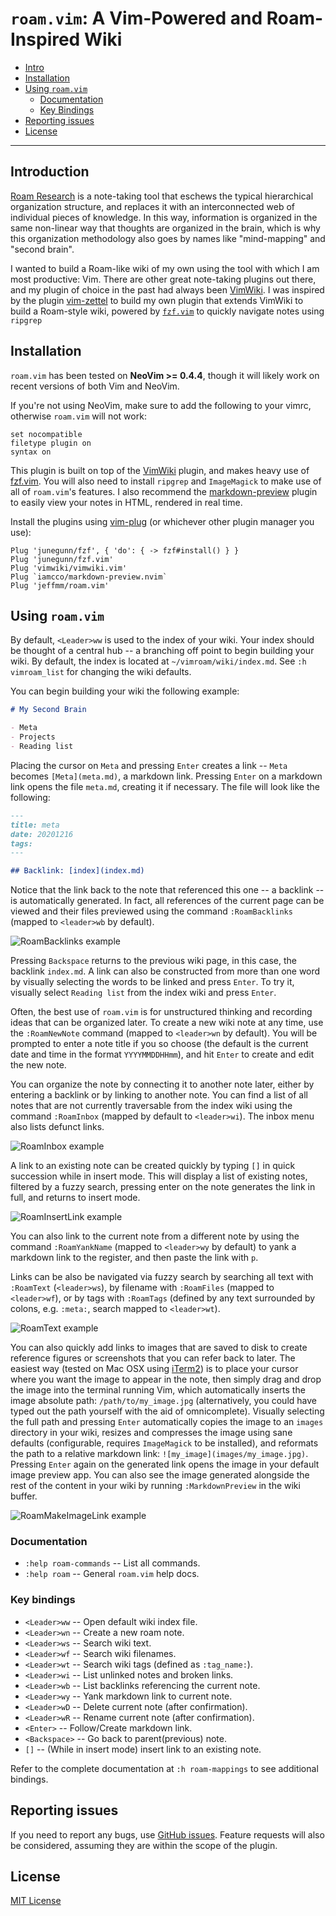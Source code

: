 # `roam.vim`: A Vim-Powered and Roam-Inspired Wiki

- [Intro](#introduction)
- [Installation](#installation)
- [Using `roam.vim`](#using-roam-vim)
  - [Documentation](#documentation)
  - [Key Bindings](#key-bindings)
- [Reporting issues](#reporting-issues)
- [License](#license)

---

## Introduction

[Roam Research](https://roamresearch.com/) is a note-taking tool that eschews the typical hierarchical organization structure, and replaces it with an interconnected web of individual pieces of knowledge. In this way, information is organized in the same non-linear way that thoughts are organized in the brain, which is why this organization methodology also goes by names like "mind-mapping" and "second brain".

I wanted to build a Roam-like wiki of my own using the tool with which I am most productive: Vim. There are other great note-taking plugins out there, and my plugin of choice in the past had always been [VimWiki](https://github.com/vimwiki/vimwiki). I was inspired by the plugin [vim-zettel](https://github.com/michal-h21/vim-zettel) to build my own plugin that extends VimWiki to build a Roam-style wiki, powered by [`fzf.vim`](https://github.com/junegunn/fzf.vim) to quickly navigate notes using `ripgrep`

## Installation

`roam.vim` has been tested on **NeoVim >= 0.4.4**, though it will likely work on recent versions of both Vim and NeoVim.

If you're not using NeoVim, make sure to add the following to your vimrc, otherwise `roam.vim` will not work:

```vim
set nocompatible
filetype plugin on
syntax on
```

This plugin is built on top of the [VimWiki](https://github.com/vimwiki/vimwiki) plugin, and makes heavy use of [fzf.vim](https://github.com/junegunn/fzf.vim). You will also need to install `ripgrep` and `ImageMagick` to make use of all of `roam.vim`'s features. I also recommend the [markdown-preview](https://github.com/iamcco/markdown-preview.nvim) plugin to easily view your notes in HTML, rendered in real time.

Install the plugins using [vim-plug](https://github.com/junegunn/vim-plug) (or whichever other plugin manager you use):

```vim
Plug 'junegunn/fzf', { 'do': { -> fzf#install() } }
Plug 'junegunn/fzf.vim'
Plug 'vimwiki/vimwiki.vim'
Plug `iamcco/markdown-preview.nvim`
Plug 'jeffmm/roam.vim'
```

## Using `roam.vim`

By default, `<Leader>ww` is used to the index of your wiki. Your index should be thought of a central hub -- a branching off point to begin building your wiki. By default, the index is located at `~/vimroam/wiki/index.md`. See `:h vimroam_list` for changing the wiki defaults.

You can begin building your wiki the following example:

```markdown
# My Second Brain

- Meta
- Projects
- Reading list
```

Placing the cursor on `Meta` and pressing `Enter` creates a link -- `Meta` becomes `[Meta](meta.md)`, a markdown link. Pressing `Enter` on a markdown link opens the file `meta.md`, creating it if necessary. The file will look like the following:

```markdown
---
title: meta
date: 20201216
tags:
---

## Backlink: [index](index.md)
```

Notice that the link back to the note that referenced this one -- a backlink -- is automatically generated. In fact, all references of the current page can be viewed and their files previewed using the command `:RoamBacklinks` (mapped to `<leader>wb` by default).

![RoamBacklinks example](images/RoamBacklinks.jpg)

Pressing `Backspace` returns to the previous wiki page, in this case, the backlink `index.md`. A link can also be constructed from more than one word by visually selecting the words to be linked and press `Enter`. To try it, visually select `Reading list` from the index wiki and press `Enter`.

Often, the best use of `roam.vim` is for unstructured thinking and recording ideas that can be organized later. To create a new wiki note at any time, use the `:RoamNewNote` command (mapped to `<leader>wn` by default). You will be prompted to enter a note title if you so choose (the default is the current date and time in the format `YYYYMMDDHHmm`), and hit `Enter` to create and edit the new note.

You can organize the note by connecting it to another note later, either by entering a backlink or by linking to another note. You can find a list of all notes that are not currently traversable from the index wiki using the command `:RoamInbox` (mapped by default to `<leader>wi`). The inbox menu also lists defunct links.

![RoamInbox example](images/RoamInbox.jpg)

A link to an existing note can be created quickly by typing `[]` in quick succession while in insert mode. This will display a list of existing notes, filtered by a fuzzy search, pressing enter on the note generates the link in full, and returns to insert mode.

![RoamInsertLink example](images/RoamInsertLink.jpg)

You can also link to the current note from a different note by using the command `:RoamYankName` (mapped to `<leader>wy` by default) to yank a markdown link to the register, and then paste the link with `p`.

Links can be also be navigated via fuzzy search by searching all text with `:RoamText` (`<leader>ws`), by filename with `:RoamFiles` (mapped to `<leader>wf`), or by tags with `:RoamTags` (defined by any text surrounded by colons, e.g. `:meta:`, search mapped to `<leader>wt`).

![RoamText example](images/RoamText.jpg)

You can also quickly add links to images that are saved to disk to create reference figures or screenshots that you can refer back to later. The easiest way (tested on Mac OSX using [iTerm2](https://iterm2.com/)) is to place your cursor where you want the image to appear in the note, then simply drag and drop the image into the terminal running Vim, which automatically inserts the image absolute path: `/path/to/my_image.jpg` (alternatively, you could have typed out the path yourself with the aid of omnicomplete). Visually selecting the full path and pressing `Enter` automatically copies the image to an `images` directory in your wiki, resizes and compresses the image using sane defaults (configurable, requires `ImageMagick` to be installed), and reformats the path to a relative markdown link: `![my_image](images/my_image.jpg)`. Pressing `Enter` again on the generated link opens the image in your default image preview app. You can also see the image generated alongside the rest of the content in your wiki by running `:MarkdownPreview` in the wiki buffer.

![RoamMakeImageLink example](images/RoamMakeImageLink.jpg)

### Documentation

- `:help roam-commands` -- List all commands.
- `:help roam` -- General `roam.vim` help docs.

### Key bindings

- `<Leader>ww` -- Open default wiki index file.
- `<Leader>wn` -- Create a new roam note.
- `<Leader>ws` -- Search wiki text.
- `<Leader>wf` -- Search wiki filenames.
- `<Leader>wt` -- Search wiki tags (defined as `:tag_name:`).
- `<Leader>wi` -- List unlinked notes and broken links.
- `<Leader>wb` -- List backlinks referencing the current note.
- `<Leader>wy` -- Yank markdown link to current note.
- `<Leader>wD` -- Delete current note (after confirmation).
- `<Leader>wR` -- Rename current note (after confirmation).
- `<Enter>` -- Follow/Create markdown link.
- `<Backspace>` -- Go back to parent(previous) note.
- `[]` -- (While in insert mode) insert link to an existing note.

Refer to the complete documentation at `:h roam-mappings` to see additional bindings.

## Reporting issues

If you need to report any bugs, use [GitHub issues](https://github.com/jeffmm/roam.vim/issues). Feature requests will also be considered, assuming they are within the scope of the plugin.

## License

[MIT License](LICENSE.md)
